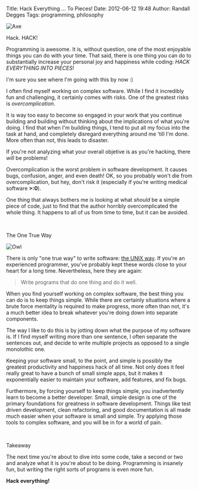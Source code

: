 Title: Hack Everything ... To Pieces!
Date: 2012-06-12 19:48
Author: Randall Degges
Tags: programming, philosophy


![Axe][]

Hack. HACK!

Programming is awesome. It is, without question, one of the most enjoyable
things you can do with your time. That said, there is one thing you can do to
substantially increase your personal joy and happiness while coding: *HACK
EVERYTHING INTO PIECES!*

I'm sure you see where I'm going with this by now :)

I often find myself working on complex software. While I find it incredibly fun
and challenging, it certainly comes with risks. One of the greatest risks is
*overcomplication*.

It is way too easy to become so engaged in your work that you continue building
and building without thinking about the implications of what you're doing. I
find that when I'm building things, I tend to put all my focus into the task at
hand, and completely disregard everything around me 'till I'm done. More often
than not, this leads to disaster.

If you're not analyzing what your overall objetive is as you're hacking, there
*will* be problems!

Overcomplication is the worst problem in software development. It causes bugs,
confusion, anger, and even death! OK, so you probably won't die from
overcomplication, but hey, don't risk it (especially if you're writing medical
software **\>:0**).

One thing that always bothers me is looking at what *should* be a simple piece
of code, just to find that the author horribly overcomplicated the whole thing.
It happens to all of us from time to time, but it can be avoided.

 

The One True Way

![Owl][]

There is only "one true way" to write software: [the UNIX way][]. If you're an
experienced programmer, you've probably kept these words close to your heart for
a long time. Nevertheless, here they are again:

> Write programs that do one thing and do it well.

When you find yourself working on complex software, the best thing you can do is
to keep things simple. While there are certainly situations where a brute force
mentality is required to make progress, more often than not, it's a much better
idea to break whatever you're doing down into separate components.

The way I like to do this is by jotting down what the purpose of my software is.
If I find myself writing more than one sentence, I often separate the sentences
out, and decide to write multiple projects as opposed to a single monolothic
one.

Keeping your software small, to the point, and simple is possibly the greatest
productivity and happiness hack of all time. Not only does it feel really great
to have a bunch of small simple apps, but it makes it exponentially easier to
maintain your software, add features, and fix bugs.

Furthermore, by forcing yourself to keep things simple, you inadvertently learn
to become a better developer. Small, simple design is one of the primary
foundations for greatness in software development. Things like test driven
development, clean refactoring, and good documentation is all made much easier
when your software is small and simple. Try applying those tools to complex
software, and you will be in for a world of pain.

 

Takeaway

The next time you're about to dive into some code, take a second or two and
analyze what it is you're about to be doing. Programming is insanely fun, but
writing the right sorts of programs is even more fun.

**Hack everything!**

  [Axe]: http://getfile4.posterous.com/getfile/files.posterous.com/temp-2012-06-12/HAiFmbwBFcnjHwJAqJfxBuIvdzqFwDsmmBqmrmitjkjGgtwHeyqDoJmJmzny/axe.jpg.scaled696.jpg
  [Owl]: http://getfile8.posterous.com/getfile/files.posterous.com/temp-2012-06-12/ppugBggvhpoaywmAwnsurBFjtIctfBlpGqqhkidsksuGpuxwkiszaAgDkfik/owl.jpg.scaled696.jpg
  [the UNIX way]: http://en.wikipedia.org/wiki/Unix_philosophy "UNIX Philosophy"
